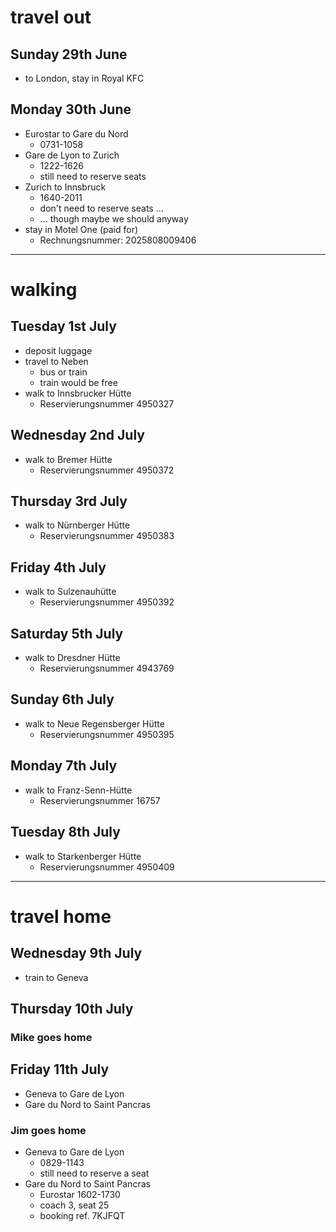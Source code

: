# travel out

## Sunday 29th June
* to London, stay in Royal KFC

## Monday 30th June
* Eurostar to Gare du Nord
  * 0731-1058
* Gare de Lyon to Zurich
  * 1222-1626
  * still need to reserve seats
* Zurich to Innsbruck
  * 1640-2011
  * don't need to reserve seats ...
  * ... though maybe we should anyway
* stay in Motel One (paid for)
  * Rechnungsnummer: 2025808009406

---

# walking

## Tuesday 1st July
* deposit luggage
* travel to Neben
  * bus or train
  * train would be free
* walk to Innsbrucker Hütte
  * Reservierungsnummer 4950327

## Wednesday 2nd July
* walk to Bremer Hütte
  * Reservierungsnummer 4950372

## Thursday 3rd July
* walk to Nürnberger Hütte
  * Reservierungsnummer 4950383

## Friday 4th July
* walk to Sulzenauhütte
  * Reservierungsnummer 4950392

## Saturday 5th July
* walk to Dresdner Hütte
  * Reservierungsnummer 4943769

## Sunday 6th July
* walk to Neue Regensberger Hütte
  * Reservierungsnummer 4950395

## Monday 7th July
* walk to Franz-Senn-Hütte
  * Reservierungsnummer 16757

## Tuesday 8th July
* walk to Starkenberger Hütte
  * Reservierungsnummer 4950409

---

# travel home

## Wednesday 9th July
* train to Geneva

## Thursday 10th July

### Mike goes home

## Friday 11th July
* Geneva to Gare de Lyon
* Gare du Nord to Saint Pancras

### Jim goes home
* Geneva to Gare de Lyon
  * 0829-1143
  * still need to reserve a seat
* Gare du Nord to Saint Pancras
  * Eurostar 1602-1730
  * coach 3, seat 25
  * booking ref. 7KJFQT
